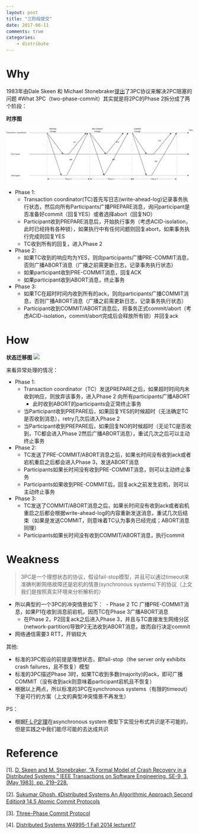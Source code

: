 ```yaml
---
layout: post
title: "三阶段提交"
date: 2017-06-11
comments: true
categories:
    - distribute
---
```

# Why
1983年由Dale Skeen 和 Michael Stonebraker[提出](https://github.com/1Feng/learn-distributed-systems/blob/master/theory/consensus/atomic-commit-protocols/3PC/A-Formal-Model-of-Crash-Recovery-in-a-Distributed-System.pdf)了3PC协议来解决2PC阻塞的问题
#What
3PC（two-phase-commit）其实就是将2PC的Phase 2拆分成了两个阶段：

**时序图**

![](/images/blog_images/3pc/3pc.png)

- Phase 1: 
  - Transaction coordinator(TC)首先写日志(write-ahead-log)记录事务执行状态，然后向所有Participants广播PREPARE消息，询问participant是否准备好commit（回复YES）或者选择abort（回复NO）
  - Participant收到PREPARE消息后，开始执行事务（考虑ACID-isolation，此时已经持有各种锁），如果执行中有任何问题则回复abort，如果事务执行完成则回复YES
  - TC收到所有的回复，进入Phase 2
- Phase 2:
  - 如果TC收到的响应均为YES，则向participants广播PRE-COMMIT消息，否则广播ABORT消息（广播之前需更新日志，记录事务执行状态）
  - 如果participant收到PRE-COMMIT消息，回复ACK
  - 如果participant收到ABORT消息，终止事务
- Phase 3:
  - 如果TC在超时时间内收到所有的ack，则向participants广播COMMIT消息，否则广播ABORT消息（广播之前需更新日志，记录事务执行状态）
  - Participant收到COMMIT/ABORT消息后，将事务正式commit/abort（考虑ACID-isolation，commit/abort完成后会释放所有锁）并回复ack

# How


**状态迁移图**
![](/images/blog_images/3pc/3pc-state-machine.png)

来看异常处理的情况：

- Phase 1:
  - Transaction coordinator（TC）发送PREPARE之后，如果超时时间内未收到响应，则放弃该事务，进入Phase 2 向所有participants广播ABORT
    - 此时收到ABORT的participants会正常终止事务
  - 当Participant收到PREPARE后，如果回复YES的时候超时（无法确定TC是否收到消息），retry几次后进入Phase 2
  - 当Participant收到PREPARE后，如果回复NO的时候超时（无论TC是否收到，TC都会进入Phase 2然后广播ABORT消息），重试几次之后可以主动终止事务
- Phase 2: 
  - TC发送了PRE-COMMIT/ABORT消息之后，如果长时间没有收到ack或者宕机重启之后都会进入Phase 3，发送ABORT消息
  - Participants如果长时间没有收到PRE-COMMIT消息，则可以主动终止事务
  - Participants如果收到PRE-COMMIT后，回复ack之前发生宕机，则可以主动终止事务
- Phase 3: 
  - TC发送了COMMIT/ABORT消息之后，如果长时间没有收到ack或者宕机重启之后都会根据write-ahead-log的内容重新发送消息，重试几次后结束（如果是发送COMMIT，则意味着TC认为事务已经完成；ABORT消息同理）
  - Participants如果长时间没有收到COMMIT/ABORT消息，执行commit
  
# Weakness

> 3PC是一个理想状态的协议，假设fail-stop模型，并且可以通过timeout来准确判断网络故障还是宕机的情景(synchronous systems)下的协议（上文我们是按照真实环境来分析解析的） 

- 所以典型的一个3PC的冲突情景如下：
  - Phase 2 TC 广播PRE-COMMIT消息，如果P1在收到消息前宕机，因而TC在Phase 3广播ABORT消息
  - 在Phase 2，P2回复ack之后进入Phase 3，并且与TC直接发生网络分区(network-partition)导致P2无法收到ABORT消息，故而自行决定commit
- 网络通信需要3 RTT，开销较大

其他:

- 标准的3PC假设的前提是理想状态，即fail-stop（the server only exhibits crash failures，且不恢复）模型
- 标准的3PC描述Phase 3时，如果TC收到多数(majority)的ack，即可广播COMMIT（没有收到ack则意味着participant宕机且不恢复）
- 根据以上两点，所以标准的3PC在synchronous systems（有限的timeout）下是可行的方案（上文的典型冲突情景不再发生）


PS： 

- 根据[F·L·P定理](https://github.com/1Feng/learn-distributed-systems/blob/master/theory/consensus/F-L-P/README.md)在asynchronous system 模型下实现分布式共识是不可能的，但是实践之中我们能尽可能的去达成共识

# Reference
[1]. [D. Skeen and M. Stonebraker, “A Formal Model of Crash Recovery in a Distributed Systems,” IEEE Transactions on Software Engineering, SE-9, 3, (May 1983), pp. 219–228.](https://github.com/1Feng/learn-distributed-systems/blob/master/theory/consensus/atomic-commit-protocols/3PC/A-Formal-Model-of-Crash-Recovery-in-a-Distributed-System.pdf)

[2]. [Sukumar Ghosh. 《Distributed Systems An Algorithmic Approach Second Edition》 14.5 Atomic Commit Protocols](https://www.amazon.com/Distributed-Systems-Algorithmic-Approach-Information/dp/1466552972)

[3]. [Three-Phase Commit Protocol](http://courses.cs.vt.edu/~cs5204/fall00/distributedDBMS/sreenu/3pc.html)

[4]. [Distributed Systems W4995-1 Fall 2014 lecture17 ](https://roxanageambasu.github.io/ds-class//assets/lectures/lecture17.pdf)
